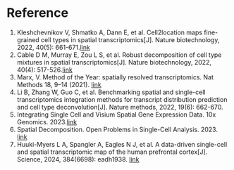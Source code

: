# Reference
1. Kleshchevnikov V, Shmatko A, Dann E, et al. Cell2location maps fine-grained cell types in spatial transcriptomics[J]. Nature biotechnology, 2022, 40(5): 661-671.[link](https://www.nature.com/articles/s41587-021-01139-4)
2. Cable D M, Murray E, Zou L S, et al. Robust decomposition of cell type mixtures in spatial transcriptomics[J]. Nature biotechnology, 2022, 40(4): 517-526.[link](https://www.nature.com/articles/s41587-021-00830-w)
2. Marx, V. Method of the Year: spatially resolved transcriptomics. Nat Methods 18, 9–14 (2021). [link]([https://](https://doi.org/10.1038/s41592-020-01033-y))
3. Li B, Zhang W, Guo C, et al. Benchmarking spatial and single-cell transcriptomics integration methods for transcript distribution prediction and cell type deconvolution[J]. Nature methods, 2022, 19(6): 662-670.
4. Integrating Single Cell and Visium Spatial Gene Expression Data. 10x Genomics. 2023.[link](https://www.10xgenomics.com/cn/analysis-guides/integrating-single-cell-and-visium-spatial-gene-expression-data)
5. Spatial Decomposition. Open Problems in Single-Cell Analysis. 2023. [link](https://openproblems.bio/results/spatial_decomposition/)
6. Huuki-Myers L A, Spangler A, Eagles N J, et al. A data-driven single-cell and spatial transcriptomic map of the human prefrontal cortex[J]. Science, 2024, 384(6698): eadh1938. [link](https://doi.org/10.1126/science.adh1938)
